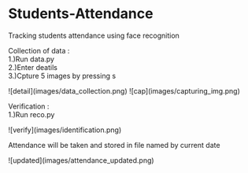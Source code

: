 # Students-Attendance
Tracking students attendance using face recognition
<p>Collection of data :<br>
  1.)Run data.py<br>
  2.)Enter deatils<br>
  3.)Cpture 5 images by pressing s</p>
![detail](images/data_collection.png)
![cap](images/capturing_img.png)
<p>Verification :<br>
  1.)Run reco.py</p>
![verify](images/identification.png)
<p>Attendance will be taken and stored in file named by current date</p>
![updated](images/attendance_updated.png)
